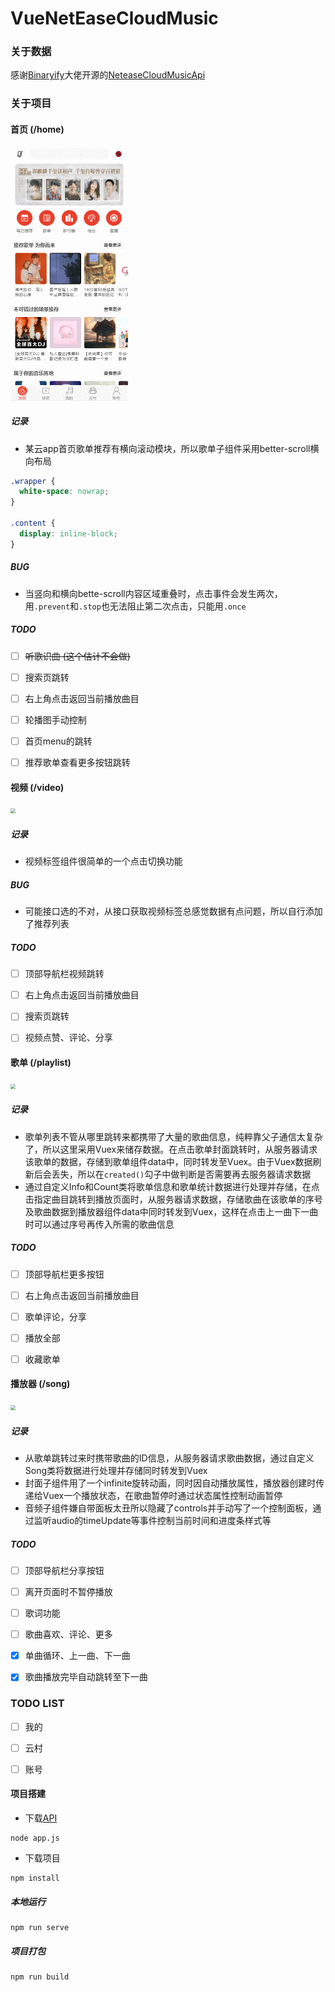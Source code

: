 # VueNetEaseCloudMusic

### 关于数据

感谢[Binaryify](https://github.com/Binaryify)大佬开源的[NeteaseCloudMusicApi](https://github.com/Binaryify/NeteaseCloudMusicApi) 



### 关于项目

#### 首页 (/home)
<img src="https://raw.githubusercontent.com/lchkid/vue-netease-cloud-music/master/screenshots/home.gif" style="zoom:50%;" />

##### 记录

- 某云app首页歌单推荐有横向滚动模块，所以歌单子组件采用better-scroll横向布局
```css
.wrapper {
  white-space: nowrap;
}
	
.content {
  display: inline-block;
}
```

##### BUG

- 当竖向和横向bette-scroll内容区域重叠时，点击事件会发生两次，用`.prevent`和`.stop`也无法阻止第二次点击，只能用`.once`

##### TODO

- [ ] ~~听歌识曲 (这个估计不会做)~~
- [ ] 搜索页跳转
- [ ] 右上角点击返回当前播放曲目
- [ ] 轮播图手动控制
- [ ] 首页menu的跳转
- [ ] 推荐歌单查看更多按钮跳转



#### 视频 (/video)
<img src="https://raw.githubusercontent.com/lchkid/vue-netease-cloud-music/master/screenshots/video.gif" style="zoom:50%;" />

##### 记录

- 视频标签组件很简单的一个点击切换功能

##### BUG

- 可能接口选的不对，从接口获取视频标签总感觉数据有点问题，所以自行添加了推荐列表

##### TODO

- [ ] 顶部导航栏视频跳转
- [ ] 右上角点击返回当前播放曲目
- [ ] 搜索页跳转
- [ ] 视频点赞、评论、分享



#### 歌单  (/playlist)
<img src="https://raw.githubusercontent.com/lchkid/vue-netease-cloud-music/master/screenshots/playlist.gif" style="zoom:50%;" />

##### 记录

- 歌单列表不管从哪里跳转来都携带了大量的歌曲信息，纯粹靠父子通信太复杂了，所以这里采用Vuex来储存数据。在点击歌单封面跳转时，从服务器请求该歌单的数据，存储到歌单组件data中，同时转发至Vuex。由于Vuex数据刷新后会丢失，所以在`created()`勾子中做判断是否需要再去服务器请求数据
- 通过自定义Info和Count类将歌单信息和歌单统计数据进行处理并存储，在点击指定曲目跳转到播放页面时，从服务器请求数据，存储歌曲在该歌单的序号及歌曲数据到播放器组件data中同时转发到Vuex，这样在点击上一曲下一曲时可以通过序号再传入所需的歌曲信息

##### TODO

- [ ] 顶部导航栏更多按钮
- [ ] 右上角点击返回当前播放曲目
- [ ] 歌单评论，分享
- [ ] 播放全部
- [ ] 收藏歌单



#### 播放器  (/song)
<img src="https://raw.githubusercontent.com/lchkid/vue-netease-cloud-music/master/screenshots/song.gif" style="zoom:50%;" />

##### 记录

- 从歌单跳转过来时携带歌曲的ID信息，从服务器请求歌曲数据，通过自定义Song类将数据进行处理并存储同时转发到Vuex
- 封面子组件用了一个infinite旋转动画，同时因自动播放属性，播放器创建时传递给Vuex一个播放状态，在歌曲暂停时通过状态属性控制动画暂停
- 音频子组件嫌自带面板太丑所以隐藏了controls并手动写了一个控制面板，通过监听audio的timeUpdate等事件控制当前时间和进度条样式等

##### TODO

- [ ] 顶部导航栏分享按钮
- [ ] 离开页面时不暂停播放
- [ ] 歌词功能
- [ ] 歌曲喜欢、评论、更多
- [x] 单曲循环、上一曲、下一曲
- [x] 歌曲播放完毕自动跳转至下一曲



### TODO LIST

- [ ] 我的
- [ ] 云村
- [ ] 账号



#### 项目搭建

- 下载[API](https://github.com/Binaryify/NeteaseCloudMusicApi)

```
node app.js
```

- 下载项目

```
npm install
```

##### 本地运行
```
npm run serve
```

##### 项目打包
```
npm run build
```

